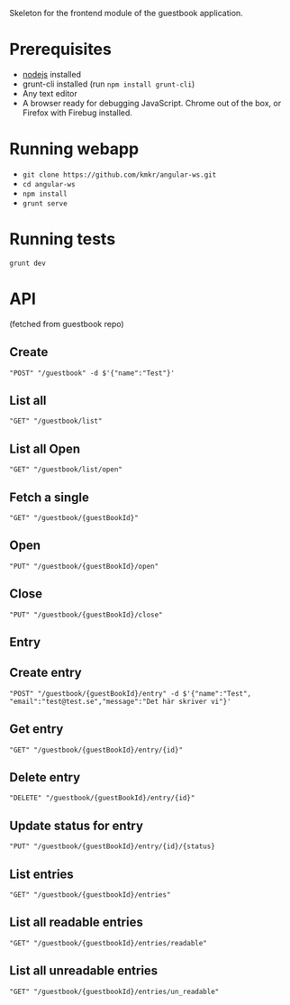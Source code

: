 Skeleton for the frontend module of the guestbook application.

# Prerequisites

* [nodejs](https://nodejs.org/) installed
* grunt-cli installed (run `npm install grunt-cli`)
* Any text editor
* A browser ready for debugging JavaScript. Chrome out of the box, or Firefox with Firebug installed.

# Running webapp

* `git clone https://github.com/kmkr/angular-ws.git`
* `cd angular-ws`
* `npm install`
* `grunt serve`

# Running tests

`grunt dev`

# API

(fetched from guestbook repo)

## Create
`"POST" "/guestbook" -d $'{"name":"Test"}'`

## List all
`"GET" "/guestbook/list"`

## List all Open
`"GET" "/guestbook/list/open"`

## Fetch a single
`"GET" "/guestbook/{guestBookId}"`

## Open
`"PUT" "/guestbook/{guestBookId}/open"`

## Close
`"PUT" "/guestbook/{guestBookId}/close"`

## Entry

## Create entry
`"POST" "/guestbook/{guestBookId}/entry" -d $'{"name":"Test", "email":"test@test.se","message":"Det här skriver vi"}'`

## Get entry
`"GET" "/guestbook/{guestBookId}/entry/{id}"`

## Delete entry
`"DELETE" "/guestbook/{guestBookId}/entry/{id}"`

## Update status for entry
`"PUT" "/guestbook/{guestBookId}/entry/{id}/{status}`

## List entries
`"GET" "/guestbook/{guestbookId}/entries"`

## List all readable entries
`"GET" "/guestbook/{guestbookId}/entries/readable"`

## List all unreadable entries
`"GET" "/guestbook/{guestbookId}/entries/un_readable"`
